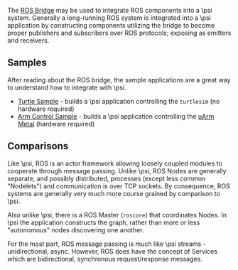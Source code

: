 The [ROS Bridge](https://github.com/Microsoft/psi/tree/master/Sources/Integrations/ROS/Microsoft.Psi.ROS) may be used to integrate ROS components into a \\psi system.
Generally a long-running ROS system is integrated into a \\psi application by constructing components utilizing the bridge to become proper publishers and subscribers over ROS protocols; exposing as emitters and receivers.

## Samples

After reading about the ROS bridge, the sample applications are a great way to understand how to integrate with \\psi.

* [Turtle Sample](https://github.com/Microsoft/psi/blob/master/Samples/PsiRosTurtleSample) - builds a \\psi application controlling the `turtlesim` (no hardware required)
* [Arm Control Sample](https://github.com/Microsoft/psi/blob/master/Samples/ArmControlROSSample) - builds a \\psi application controlling the [uArm Metal](http://ufactory.cc/#/en/uarm1) (hardware required)

## Comparisons

Like \\psi, ROS is an actor framework allowing loosely coupled modules to cooperate through message passing.
Unlike \\psi, ROS Nodes are generally separate, and possibly distributed, processes (except less common "Nodelets") and communication is over TCP sockets.
By consequence, ROS systems are generally very much more course grained by comparison to \\psi.

Also unlike \\psi, there is a ROS Master (`roscore`) that coordinates Nodes. In \\psi the application constructs the graph, rather than more or less "autonomous" nodes discovering one another.

For the most part, ROS message passing is much like \\psi streams - unidirectional, async.
However, ROS does have the concept of Services which are bidirectional, synchronous request/response messages.
